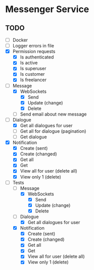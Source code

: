 # Messenger Service

## TODO

- [ ] Docker
- [ ] Logger errors in file
- [x] Permission requests
    - [x] Is authenticated
    - [x] Is active
    - [x] Is superuser
    - [x] Is customer
    - [x] Is freelancer
- [ ] Message
    - [x] WebSockets
        - [x] Send
        - [x] Update (change)
        - [x] Delete
    - [ ] Send email about new message
- [ ] Dialogue
    - [x] Get all dialogues for user
    - [ ] Get all for dialogue (pagination)
    - [ ] Get dialogue
- [x] Notification
    - [x] Create (sent)
    - [x] Create (changed)
    - [x] Get all
    - [x] Get
    - [x] View all for user (delete all)
    - [x] View only 1 (delete)
- [ ] Tests
    - [ ] Message
        - [x] WebSockets
            - [x] Send
            - [x] Update (change)
            - [x] Delete
    - [ ] Dialogue
      - [x] Get all dialogues for user
    - [x] Notification
        - [x] Create (sent)
        - [x] Create (changed)
        - [x] Get all
        - [x] Get
        - [x] View all for user (delete all)
        - [x] View only 1 (delete)
